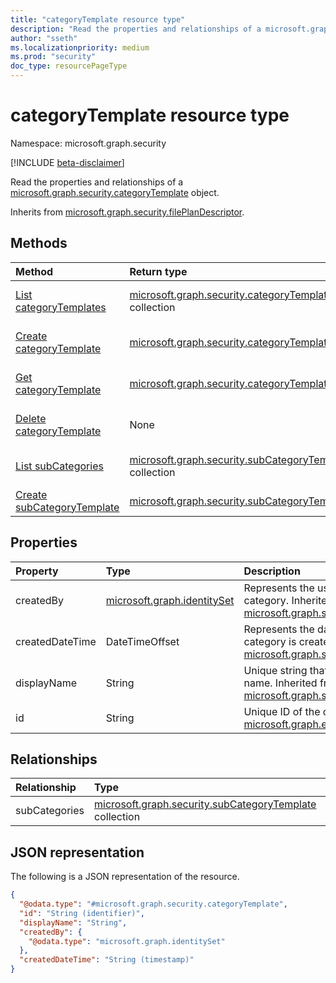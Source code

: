 ```yaml
---
title: "categoryTemplate resource type"
description: "Read the properties and relationships of a microsoft.graph.security.categoryTemplate object."
author: "sseth"
ms.localizationpriority: medium
ms.prod: "security"
doc_type: resourcePageType
---
```


# categoryTemplate resource type

Namespace: microsoft.graph.security

[!INCLUDE [beta-disclaimer](../../includes/beta-disclaimer.md)]

Read the properties and relationships of a [microsoft.graph.security.categoryTemplate](../resources/security-categorytemplate.md) object.


Inherits from [microsoft.graph.security.filePlanDescriptor](../resources/security-fileplandescriptor.md).

## Methods
|Method|Return type|Description|
|:---|:---|:---|
|[List categoryTemplates](../api/security-list-categorytemplate.md)|[microsoft.graph.security.categoryTemplate](../resources/security-categorytemplate.md) collection|Get a list of the [microsoft.graph.security.categoryTemplate](../resources/security-categorytemplate.md) objects and their properties.|
|[Create categoryTemplate](../api/security-post-categorytemplate.md)|[microsoft.graph.security.categoryTemplate](../resources/security-categorytemplate.md)|Create a new [microsoft.graph.security.categoryTemplate](../resources/security-categorytemplate.md) object.|
|[Get categoryTemplate](../api/security-categorytemplate-get.md)|[microsoft.graph.security.categoryTemplate](../resources/security-categorytemplate.md)|Read the properties and relationships of a [microsoft.graph.security.categoryTemplate](../resources/security-categorytemplate.md) object.|
|[Delete categoryTemplate](../api/security-delete-categorytemplate.md)|None|Delete a [microsoft.graph.security.categoryTemplate](../resources/security-categorytemplate.md) object.|
|[List subCategories](../api/security-categorytemplate-list-subcategories.md)|[microsoft.graph.security.subCategoryTemplate](../resources/security-subcategorytemplate.md) collection|Get the subCategoryTemplate resources from the subCategories navigation property.|
|[Create subCategoryTemplate](../api/security-categorytemplate-post-subcategories.md)|[microsoft.graph.security.subCategoryTemplate](../resources/security-subcategorytemplate.md)|Create a new subCategoryTemplate object.|

## Properties
|Property|Type|Description|
|:---|:---|:---|
|createdBy|[microsoft.graph.identitySet](/graph/api/resources/identityset)|Represents the user who created the category. Inherited from [microsoft.graph.security.filePlanDescriptor](../resources/security-fileplandescriptor.md).|
|createdDateTime|DateTimeOffset|Represents the date and time in which the category is created. Inherited from [microsoft.graph.security.filePlanDescriptor](../resources/security-fileplandescriptor.md).|
|displayName|String|Unique string that defines a category name. Inherited from [microsoft.graph.security.filePlanDescriptor](../resources/security-fileplandescriptor.md).|
|id|String|Unique ID of the category. Inherited from [microsoft.graph.entity](../resources/entity.md).|

## Relationships
|Relationship|Type|Description|
|:---|:---|:---|
|subCategories|[microsoft.graph.security.subCategoryTemplate](../resources/security-subcategorytemplate.md) collection|**TODO: Add Description**|

## JSON representation
The following is a JSON representation of the resource.
<!-- {
  "blockType": "resource",
  "keyProperty": "id",
  "@odata.type": "microsoft.graph.security.categoryTemplate",
  "baseType": "microsoft.graph.security.filePlanDescriptor",
  "openType": false
}
-->
``` json
{
  "@odata.type": "#microsoft.graph.security.categoryTemplate",
  "id": "String (identifier)",
  "displayName": "String",
  "createdBy": {
    "@odata.type": "microsoft.graph.identitySet"
  },
  "createdDateTime": "String (timestamp)"
}
```

